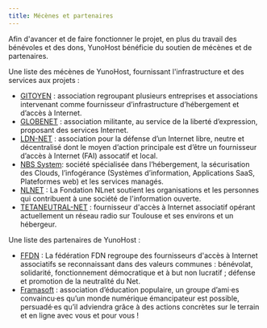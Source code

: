 ```yaml
---
title: Mécènes et partenaires
---
```


Afin d'avancer et de faire fonctionner le projet, en plus du travail des bénévoles et des dons, YunoHost bénéficie du soutien de mécènes et de partenaires.

Une liste des mécènes de YunoHost, fournissant l'infrastructure et des services aux projets :

- [GITOYEN](https://gitoyen.net) : association regroupant plusieurs entreprises et associations intervenant comme fournisseur d’infrastructure d’hébergement et d’accès à Internet.
- [GLOBENET](http://www.globenet.org) : association militante, au service de la liberté d’expression, proposant des services Internet.
- [LDN-NET](https://ldn-fai.net/) : association pour la défense d’un Internet libre, neutre et décentralisé dont le moyen d’action principale est d’être un fournisseur d’accès à Internet (FAI) assocatif et local.
- [NBS System](https://www.nbs-system.com/): société spécialisée dans l’hébergement, la sécurisation des Clouds, l’infogérance (Systèmes d’information, Applications SaaS, Plateformes web) et les services managés.
- [NLNET](https://nlnet.nl/) : La Fondation NLnet soutient les organisations et les personnes qui contribuent à une société de l'information ouverte.
- [TETANEUTRAL-NET](https://tetaneutral.net/) : fournisseur d'accès à Internet associatif opérant actuellement un réseau radio sur Toulouse et ses environs et un hébergeur.

Une liste des partenaires de YunoHost :

- [FFDN](https://www.ffdn.org/) : La fédération FDN regroupe des fournisseurs d'accès à Internet associatifs se reconnaissant dans des valeurs communes : bénévolat, solidarité, fonctionnement démocratique et à but non lucratif ; défense et promotion de la neutralité du Net.
- [Framasoft](https://framasoft.org/) : association d’éducation populaire, un groupe d’ami·es convaincu·es qu’un monde numérique émancipateur est possible, persuadé·es qu’il adviendra grâce à des actions concrètes sur le terrain et en ligne avec vous et pour vous !
